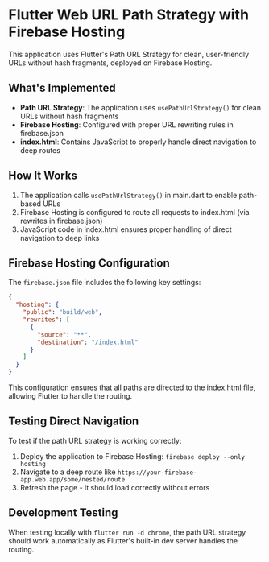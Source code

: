 # Flutter Web URL Path Strategy with Firebase Hosting

This application uses Flutter's Path URL Strategy for clean, user-friendly URLs without hash fragments, deployed on Firebase Hosting.

## What's Implemented

- **Path URL Strategy**: The application uses `usePathUrlStrategy()` for clean URLs without hash fragments
- **Firebase Hosting**: Configured with proper URL rewriting rules in firebase.json
- **index.html**: Contains JavaScript to properly handle direct navigation to deep routes

## How It Works

1. The application calls `usePathUrlStrategy()` in main.dart to enable path-based URLs
2. Firebase Hosting is configured to route all requests to index.html (via rewrites in firebase.json)
3. JavaScript code in index.html ensures proper handling of direct navigation to deep links

## Firebase Hosting Configuration

The `firebase.json` file includes the following key settings:

```json
{
  "hosting": {
    "public": "build/web",
    "rewrites": [
      {
        "source": "**",
        "destination": "/index.html"
      }
    ]
  }
}
```

This configuration ensures that all paths are directed to the index.html file, allowing Flutter to handle the routing.

## Testing Direct Navigation

To test if the path URL strategy is working correctly:

1. Deploy the application to Firebase Hosting: `firebase deploy --only hosting`
2. Navigate to a deep route like `https://your-firebase-app.web.app/some/nested/route`
3. Refresh the page - it should load correctly without errors

## Development Testing

When testing locally with `flutter run -d chrome`, the path URL strategy should work automatically as Flutter's built-in dev server handles the routing.
